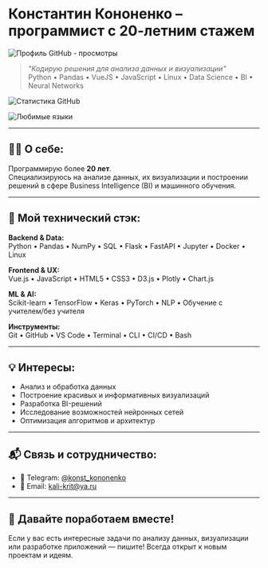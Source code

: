 # Константин Кононенко – программист с 20-летним стажем

![Профиль GitHub - просмотры](https://komarev.com/ghpvc/?username=kalikrit&label=Просмотры+профиля&color=blue&style=flat)

> *"Кодирую решения для анализа данных и визуализации"*  
Python • Pandas • VueJS • JavaScript • Linux • Data Science • BI • Neural Networks

![Статистика GitHub](https://github-readme-stats.vercel.app/api?username=kalikrit&show_icons=true&theme=dracula )

![Любимые языки](https://github-readme-stats.vercel.app/api/top-langs/?username=kalikrit&theme=dracula )

---

## 👨‍💻 О себе:
Программирую более **20 лет**.  
Специализируюсь на анализе данных, их визуализации и построении решений в сфере Business Intelligence (BI) и машинного обучения.

---

## 🔧 Мой технический стэк:

**Backend & Data:**  
Python • Pandas • NumPy • SQL • Flask • FastAPI • Jupyter • Docker • Linux  

**Frontend & UX:**  
Vue.js • JavaScript • HTML5 • CSS3 • D3.js • Plotly • Chart.js  

**ML & AI:**  
Scikit-learn • TensorFlow • Keras • PyTorch • NLP • Обучение с учителем/без учителя  

**Инструменты:**  
Git • GitHub • VS Code • Terminal • CLI • CI/CD • Bash  

---

## 💡 Интересы:
- Анализ и обработка данных
- Построение красивых и информативных визуализаций
- Разработка BI-решений
- Исследование возможностей нейронных сетей
- Оптимизация алгоритмов и архитектур

---

## 📬 Связь и сотрудничество:

- 📮 Telegram: [@konst_kononenko](https://t.me/konst_kononenko )
- 📧 Email: [kali-krit@ya.ru](mailto:kali-krit@ya.ru)

---

## 🚀 Давайте поработаем вместе!
Если у вас есть интересные задачи по анализу данных, визуализации или разработке приложений — пишите! Всегда открыт к новым проектам и идеям.
